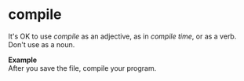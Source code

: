 # compile

It's OK to use *compile* as an adjective, as in *compile time*, or as a verb. Don't use as a noun.

**Example**   
After you save the file, compile your program. 
